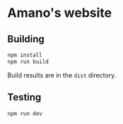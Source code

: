# Amano's website

## Building

```bash
npm install
npm run build
```

Build results are in the `dist` directory.

## Testing

```bash
npm run dev
```
